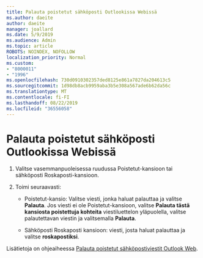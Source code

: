 ```yaml
---
title: Palauta poistetut sähköposti Outlookissa Webissä
ms.author: daeite
author: daeite
manager: joallard
ms.date: 5/9/2019
ms.audience: Admin
ms.topic: article
ROBOTS: NOINDEX, NOFOLLOW
localization_priority: Normal
ms.custom:
- "8000011"
- "1996"
ms.openlocfilehash: 730d0910302357ded8125e861a7827da204613c5
ms.sourcegitcommit: 1d98db8acb9959aba3b5e308a567ade6b62da56c
ms.translationtype: MT
ms.contentlocale: fi-FI
ms.lasthandoff: 08/22/2019
ms.locfileid: "36556058"
---
```

# <a name="recover-deleted-email-in-outlook-on-the-web"></a>Palauta poistetut sähköposti Outlookissa Webissä

1. Valitse vasemmanpuoleisessa ruudussa Poistetut-kansioon tai sähköposti Roskaposti-kansioon.

2. Toimi seuraavasti:

    - Poistetut-kansio: Valitse viesti, jonka haluat palauttaa ja valitse **Palauta**. Jos viesti ei ole Poistetut-kansioon, valitse **Palauta tästä kansiosta poistettuja kohteita** viestiluettelon yläpuolella, valitse palautettavan viestin ja valitsemalla **Palauta**.

    - Sähköposti Roskaposti kansioon: viesti, josta haluat palauttaa ja valitse **roskapostiksi**.

Lisätietoja on ohjeaiheessa [Palauta poistetut sähköpostiviestit Outlook Web](https://support.office.com/article/a8ca78ac-4721-4066-95dd-571842e9fb11).
